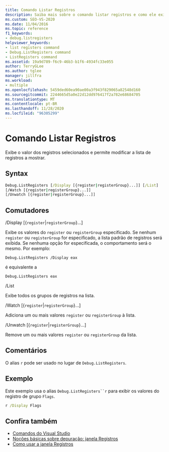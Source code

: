 ```yaml
---
title: Comando Listar Registros
description: Saiba mais sobre o comando listar registros e como ele exibe o valor dos registros selecionados e permite que você modifique a lista de registros a serem mostrados.
ms.custom: SEO-VS-2020
ms.date: 11/04/2016
ms.topic: reference
f1_keywords:
- debug.listregisters
helpviewer_keywords:
- list registers command
- Debug.ListRegisters command
- ListRegisters command
ms.assetid: 19a9d789-f6c9-46b3-b1f6-4934fc33e055
author: TerryGLee
ms.author: tglee
manager: jillfra
ms.workload:
- multiple
ms.openlocfilehash: 5459ded60ea90ae00a3f943f829065a82548d160
ms.sourcegitcommit: 2244665d5a0e22d12dd976417f2a782e68684705
ms.translationtype: MT
ms.contentlocale: pt-BR
ms.lasthandoff: 11/28/2020
ms.locfileid: "96305299"
---
```

# <a name="list-registers-command"></a>Comando Listar Registros
Exibe o valor dos registros selecionados e permite modificar a lista de registros a mostrar.

## <a name="syntax"></a>Syntax

```cmd
Debug.ListRegisters [/Display [{register|registerGroup}...]] [/List]
[/Watch [{register|registerGroup}...]]
[/Unwatch [{register|registerGroup}...]]
```

## <a name="switches"></a>Comutadores
/Display [{`register`&#124;`registerGroup`}...]

Exibe os valores do `register` ou `registerGroup` especificado. Se nenhum `register` ou `registerGroup` for especificado, a lista padrão de registros será exibida. Se nenhuma opção for especificada, o comportamento será o mesmo. Por exemplo:

`Debug.ListRegisters /Display eax`

é equivalente a

`Debug.ListRegisters eax`

/List

Exibe todos os grupos de registros na lista.

/Watch [{`register`&#124;`registerGroup`}...]

Adiciona um ou mais valores `register` ou `registerGroup` à lista.

/Unwatch [{`register`&#124;`registerGroup`}...]

Remove um ou mais valores `register` ou `registerGroup` da lista.

## <a name="remarks"></a>Comentários
O alias `r` pode ser usado no lugar de `Debug.ListRegisters`.

## <a name="example"></a>Exemplo
Este exemplo usa o alias `Debug.ListRegisters``r` para exibir os valores do registro de grupo `Flags`.

```cmd
r /Display Flags
```

## <a name="see-also"></a>Confira também

- [Comandos do Visual Studio](../../ide/reference/visual-studio-commands.md)
- [Noções básicas sobre depuração: janela Registros](../../debugger/debugging-basics-registers-window.md)
- [Como usar a janela Registros](../../debugger/how-to-use-the-registers-window.md)
